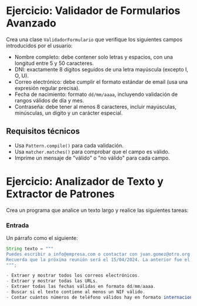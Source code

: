 # Ejercicio: Validador de Formularios Avanzado

Crea una clase `ValidadorFormulario` que verifique los siguientes campos introducidos por el usuario:

- Nombre completo: debe contener solo letras y espacios, con una longitud entre 5 y 50 caracteres.
- DNI: exactamente 8 dígitos seguidos de una letra mayúscula (excepto I, O, U).
- Correo electrónico: debe cumplir el formato estándar de email (usa una expresión regular precisa).
- Fecha de nacimiento: formato `dd/mm/aaaa`, incluyendo validación de rangos válidos de día y mes.
- Contraseña: debe tener al menos 8 caracteres, incluir mayúsculas, minúsculas, un dígito y un carácter especial.

## Requisitos técnicos
- Usa `Pattern.compile()` para cada validación.
- Usa `matcher.matches()` para comprobar que el campo es válido.
- Imprime un mensaje de "válido" o "no válido" para cada campo.

# Ejercicio: Analizador de Texto y Extractor de Patrones

Crea un programa que analice un texto largo y realice las siguientes tareas:

### Entrada
Un párrafo como el siguiente:

```java
String texto = """
Puedes escribir a info@empresa.com o contactar con juan.gomez@otro.org. También puedes visitar http://www.empresa.com o https://otro.org/contacto. 
Recuerda que la próxima reunión será el 15/04/2024. La anterior fue el 1/1/2023. El NIF del cliente es 45612378X. Su teléfono es +34-612-345-678.
""";

- Extraer y mostrar todos los correos electrónicos.
- Extraer y mostrar todas las URLs.
- Extraer todas las fechas válidas en formato dd/mm/aaaa.
- Buscar si el texto contiene al menos un NIF válido.
- Contar cuántos números de teléfono válidos hay en formato internacional (+34-XXX-XXX-XXX).
